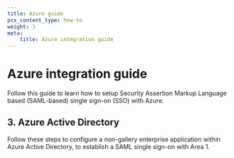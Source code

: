 ```yaml
---
title: Azure guide
pcx_content_type: how-to
weight: 3
meta:
    title: Azure integration guide
---
```


# Azure integration guide

Follow this guide to learn how to setup Security Assertion Markup Language based (SAML-based) single sign-on (SSO) with Azure.



## 3. Azure Active Directory

Follow these steps to configure a non-gallery enterprise application within Azure Active Directory, to establish a SAML single sign-on with Area 1.